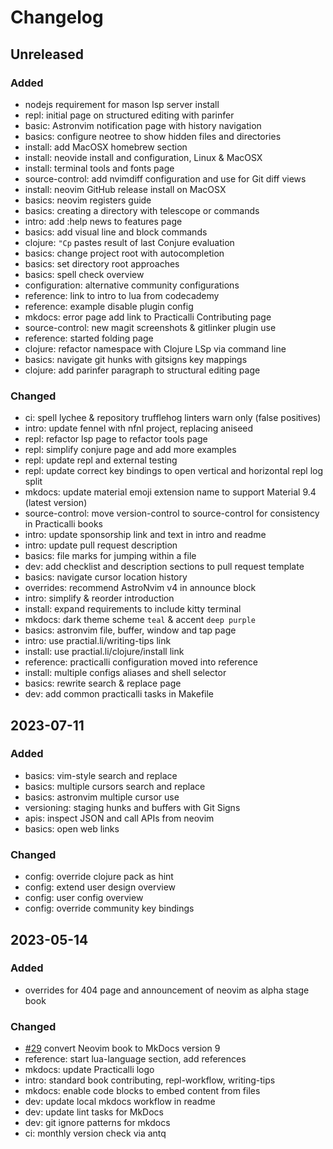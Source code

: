 # Changelog

## Unreleased
### Added
- nodejs requirement for mason lsp server install
- repl: initial page on structured editing with parinfer
- basic: Astronvim notification page with history navigation
- basics: configure neotree to show hidden files and directories
- install: add MacOSX homebrew section
- install: neovide install and configuration, Linux & MacOSX
- install: terminal tools and fonts page
- source-control: add nvimdiff configuration and use for Git diff views
- install: neovim GitHub release install on MacOSX
- basics: neovim registers guide
- basics: creating a directory with telescope or commands
- intro: add :help news to features page
- basics: add visual line and block commands
- clojure: `"Cp` pastes result of last Conjure evaluation
- basics: change project root with autocompletion
- basics: set directory root approaches
- basics: spell check overview
- configuration: alternative community configurations
- reference: link to intro to lua from codecademy
- reference: example disable plugin config
- mkdocs: error page add link to Practicalli Contributing page
- source-control: new magit screenshots & gitlinker plugin use
- reference: started folding page
- clojure: refactor namespace with Clojure LSp via command line
- basics: navigate git hunks with gitsigns key mappings
- clojure: add parinfer paragraph to structural editing page

### Changed
- ci: spell lychee & repository trufflehog linters warn only (false positives)
- intro: update fennel with nfnl project, replacing aniseed
- repl: refactor lsp page to refactor tools page
- repl: simplify conjure page and add more examples
- repl: update repl and external testing
- repl: update correct key bindings to open vertical and horizontal repl log split
- mkdocs: update material emoji extension name to support Material 9.4 (latest version)
- source-control: move version-control to source-control for consistency in Practicalli books
- intro: update sponsorship link and text in intro and readme
- intro: update pull request description
- basics: file marks for jumping within a file
- dev: add checklist and description sections to pull request template
- basics: navigate cursor location history
- overrides: recommend AstroNvim v4 in announce block
- intro: simplify & reorder introduction
- install: expand requirements to include kitty terminal
- mkdocs: dark theme scheme `teal` & accent `deep purple`
- basics: astronvim file, buffer, window and tap page
- intro: use practial.li/writing-tips link
- install: use practial.li/clojure/install link
- reference: practicalli configuration moved into reference
- install: multiple configs aliases and shell selector
- basics: rewrite search & replace page
- dev: add common practicalli tasks in Makefile


## 2023-07-11

### Added
- basics: vim-style search and replace
- basics: multiple cursors search and replace
- basics: astronvim multiple cursor use
- versioning: staging hunks and buffers with Git Signs
- apis: inspect JSON and call APIs from neovim
- basics: open web links

### Changed

- config: override clojure pack as hint
- config: extend user design overview
- config: user config overview
- config: override community key bindings


## 2023-05-14

### Added

- overrides for 404 page and announcement of neovim as alpha stage book

### Changed

- [#29](https://github.com/practicalli/neovim/issues/29) convert Neovim book to MkDocs version 9
- reference: start lua-language section, add references
- mkdocs: update Practicalli logo
- intro: standard book contributing, repl-workflow, writing-tips
- mkdocs: enable code blocks to embed content from files
- dev: update local mkdocs workflow in readme
- dev: update lint tasks for MkDocs
- dev: git ignore patterns for mkdocs
- ci: monthly version check via antq
